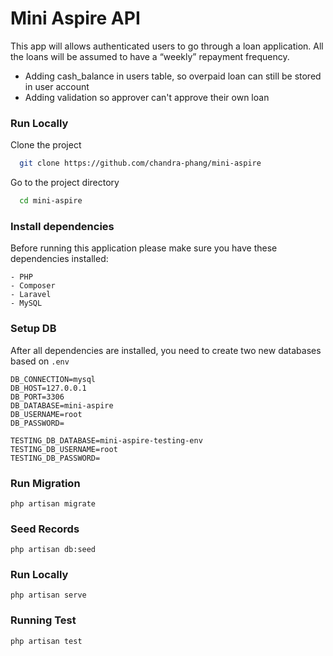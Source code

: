 
# Mini Aspire API

This app will allows authenticated users to go through a loan application. All the loans will be assumed to have a “weekly” repayment frequency.
- Adding cash_balance in users table, so overpaid loan can still be stored in user account
- Adding validation so approver can't approve their own loan

### Run Locally

Clone the project

```bash
  git clone https://github.com/chandra-phang/mini-aspire
```

Go to the project directory

```bash
  cd mini-aspire
```

### Install dependencies

Before running this application please make sure you have these dependencies installed:
```
- PHP
- Composer
- Laravel
- MySQL
```

### Setup DB
After all dependencies are installed, you need to create two new databases based on `.env`

```
DB_CONNECTION=mysql
DB_HOST=127.0.0.1
DB_PORT=3306
DB_DATABASE=mini-aspire
DB_USERNAME=root
DB_PASSWORD=

TESTING_DB_DATABASE=mini-aspire-testing-env
TESTING_DB_USERNAME=root
TESTING_DB_PASSWORD=

```

### Run Migration
```
php artisan migrate
```

### Seed Records
```
php artisan db:seed
```

### Run Locally
```
php artisan serve
```

### Running Test
```
php artisan test
```
